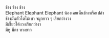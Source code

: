 ช้าง ช้าง ช้าง  
Elephant Elephant Elephant
น้องเคยเห็นช้างหรือเปล่า  
ช้างมันตัวโตไม่เบา จมูกยาว ๆ เรียกว่างวง  
มีเขี้ยวใต้งวงเรียกว่างา  
มีหู มีตา หางยาว
